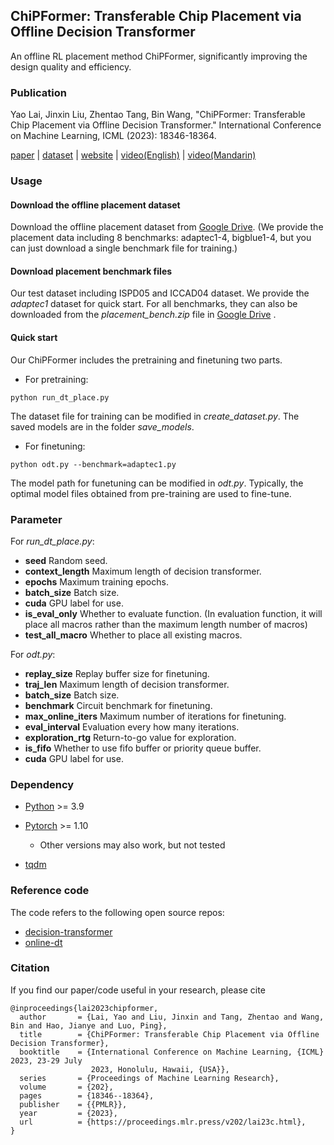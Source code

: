 ## ChiPFormer: Transferable Chip Placement via Offline Decision Transformer

An offline RL placement method ChiPFormer, significantly improving the design quality and efficiency.

###  Publication
Yao Lai, Jinxin Liu, Zhentao Tang, Bin Wang,  "ChiPFormer: Transferable Chip Placement via Offline Decision Transformer." International Conference on Machine Learning, ICML (2023): 18346-18364.

[paper](https://arxiv.org/pdf/2306.14744.pdf) | [dataset](https://drive.google.com/drive/folders/1F7075SvjccYk97i2UWhahN_9krBvDCmr) | [website](https://sites.google.com/view/chipformer/home) | [video(English)](https://www.youtube.com/watch?v=9-EQmDjRLHQ) | [video(Mandarin)](https://www.bilibili.com/video/BV1ym4y177CC/)


### Usage

#### Download the offline placement dataset

Download the offline placement dataset from [Google Drive](https://drive.google.com/drive/folders/1F7075SvjccYk97i2UWhahN_9krBvDCmr). (We provide the placement data including 8 benchmarks: adaptec1-4, bigblue1-4, but you can just download a single benchmark file for training.)

#### Download placement benchmark files

Our test dataset including ISPD05 and ICCAD04 dataset. We provide the *adaptec1* dataset for quick start. For all benchmarks, they can also be downloaded from the *placement_bench.zip* file in [Google Drive](https://drive.google.com/drive/folders/1F7075SvjccYk97i2UWhahN_9krBvDCmr) .

#### Quick start

Our ChiPFormer includes the pretraining and finetuning two parts.

- For pretraining:

```
python run_dt_place.py
```

The dataset file for training can be modified in *create_dataset.py*. 
The saved models are in the folder *save_models*.

- For finetuning:

```
python odt.py --benchmark=adaptec1.py
```
The model path for funetuning can be modified in *odt.py*. Typically, the optimal model files obtained from pre-training are used to fine-tune.

### Parameter

For *run_dt_place.py*:

- **seed** Random seed.
- **context_length** Maximum length of decision transformer.
- **epochs** Maximum training epochs.
- **batch_size** Batch size.
- **cuda** GPU label for use.
- **is_eval_only** Whether to evaluate function. (In evaluation function, it will place all macros rather than the maximum length number of macros)
- **test_all_macro** Whether to place all existing macros.

For *odt.py*:
- **replay_size** Replay buffer size for finetuning.
- **traj_len** Maximum length of decision transformer.
- **batch_size** Batch size.
- **benchmark** Circuit benchmark for finetuning.
- **max_online_iters** Maximum number of iterations for finetuning.
- **eval_interval** Evaluation every how many iterations.
- **exploration_rtg** Return-to-go value for exploration.
- **is_fifo** Whether to use fifo buffer or priority queue buffer. 
- **cuda** GPU label for use.

### Dependency
- [Python](https://www.python.org/) >= 3.9

- [Pytorch](https://pytorch.org/) >= 1.10

  - Other versions may also work, but not tested

- [tqdm](https://tqdm.github.io/)


### Reference code
The code refers to the following open source repos:
- [decision-transformer](https://github.com/kzl/decision-transformer)
- [online-dt](https://github.com/facebookresearch/online-dt)

### Citation
If you find our paper/code useful in your research, please cite

```
@inproceedings{lai2023chipformer,
  author       = {Lai, Yao and Liu, Jinxin and Tang, Zhentao and Wang, Bin and Hao, Jianye and Luo, Ping},
  title        = {ChiPFormer: Transferable Chip Placement via Offline Decision Transformer},
  booktitle    = {International Conference on Machine Learning, {ICML} 2023, 23-29 July
                  2023, Honolulu, Hawaii, {USA}},
  series       = {Proceedings of Machine Learning Research},
  volume       = {202},
  pages        = {18346--18364},
  publisher    = {{PMLR}},
  year         = {2023},
  url          = {https://proceedings.mlr.press/v202/lai23c.html},
}
```

